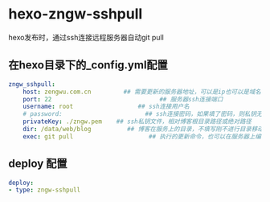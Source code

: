 # hexo-zngw-sshpull
hexo发布时，通过ssh连接远程服务器自动git pull

## 在hexo目录下的_config.yml配置

```yml
zngw_sshpull:
    host: zengwu.com.cn         ## 需要更新的服务器地址，可以是ip也可以是域名 
    port: 22                              ## 服务器ssh连接端口
    username: root                  ## ssh连接用户名
    # password:                       ## ssh连接密码，如果填了密码，则私钥无效
    privateKey: ./zngw.pem    ## ssh私钥文件，相对博客根目录路径或绝对路径
    dir: /data/web/blog          ## 博客在服务上的目录，不填写刚不进行目录移动
    exec: git pull                     ## 执行的更新命令，也可以在服务器上编写批处理用这个调用
```

## deploy 配置

```yml
deploy:
- type: zngw-sshpull
```